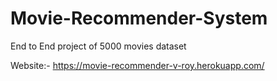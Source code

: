 # Movie-Recommender-System
End to End project of 5000 movies dataset

Website:-   https://movie-recommender-v-roy.herokuapp.com/
